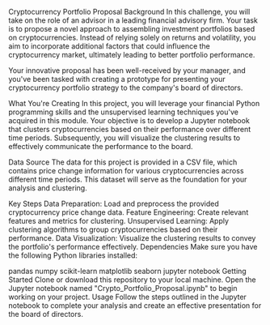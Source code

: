 Cryptocurrency Portfolio Proposal
Background
In this challenge, you will take on the role of an advisor in a leading financial advisory firm. Your task is to propose a novel approach to assembling investment portfolios based on cryptocurrencies. Instead of relying solely on returns and volatility, you aim to incorporate additional factors that could influence the cryptocurrency market, ultimately leading to better portfolio performance.

Your innovative proposal has been well-received by your manager, and you've been tasked with creating a prototype for presenting your cryptocurrency portfolio strategy to the company's board of directors.

What You're Creating
In this project, you will leverage your financial Python programming skills and the unsupervised learning techniques you've acquired in this module. Your objective is to develop a Jupyter notebook that clusters cryptocurrencies based on their performance over different time periods. Subsequently, you will visualize the clustering results to effectively communicate the performance to the board.

Data Source
The data for this project is provided in a CSV file, which contains price change information for various cryptocurrencies across different time periods. This dataset will serve as the foundation for your analysis and clustering.

Key Steps
Data Preparation: Load and preprocess the provided cryptocurrency price change data.
Feature Engineering: Create relevant features and metrics for clustering.
Unsupervised Learning: Apply clustering algorithms to group cryptocurrencies based on their performance.
Data Visualization: Visualize the clustering results to convey the portfolio's performance effectively.
Dependencies
Make sure you have the following Python libraries installed:

pandas
numpy
scikit-learn
matplotlib
seaborn
jupyter notebook
Getting Started
Clone or download this repository to your local machine.
Open the Jupyter notebook named "Crypto_Portfolio_Proposal.ipynb" to begin working on your project.
Usage
Follow the steps outlined in the Jupyter notebook to complete your analysis and create an effective presentation for the board of directors.
